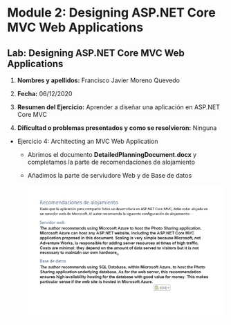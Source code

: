 # Module 2: Designing ASP.NET Core MVC Web Applications

## Lab: Designing ASP.NET Core MVC Web Applications

1. **Nombres y apellidos:** Francisco Javier Moreno Quevedo

2. **Fecha:** 06/12/2020

3. **Resumen del Ejercicio:**  Aprender a diseñar una aplicación en ASP.NET Core MVC

4. **Dificultad o problemas presentados y como se resolvieron:** Ninguna

   

- Ejercicio 4: Architecting an MVC Web Application

  - Abrimos el documento **DetailedPlanningDocument.docx** y completamos la parte de recomendaciones de alojamiento

  - Añadimos la parte de serviudore Web y de Base de datos

    ![](./img/Captura1.jpg)
